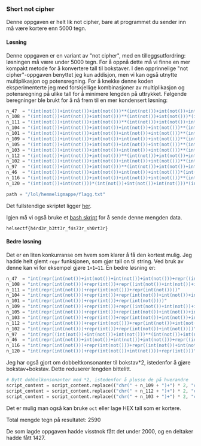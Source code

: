 ### Short not cipher
Denne oppgaven er helt lik not cipher, bare at programmet du sender inn må være kortere enn 5000 tegn.

#### Løsning
Denne oppgaven er en variant av "not cipher", med en tilleggsutfordring: løsningen må være under 5000 tegn. For å oppnå dette må vi finne en mer kompakt metode for å konvertere tall til bokstaver. I den opprinnelige "not cipher"-oppgaven benyttet jeg kun addisjon, men vi kan også utnytte multiplikasjon og potensregning. For å knekke denne koden eksperimenterte jeg med forskjellige kombinasjoner av multiplikasjon og potensregning på ulike tall for å minimere lengden på uttrykket. Følgende beregninger ble brukt for å nå frem til en mer kondensert løsning:

```python
n_47  = "(int(not())+int(not())+int(not()))**(int(not())+int(not())+int(not()))+(int(not())+int(not())+int(not())+int(not())+int(not()))*(int(not())+int(not())+int(not())+int(not()))"
n_108 = "(int(not())+int(not())+int(not()))**(int(not())+int(not()))*(int(not())+int(not())+int(not())+int(not()))*(int(not())+int(not())+int(not()))"
n_111 = "(int(not())+int(not())+int(not()))**(int(not())+int(not())+int(not())+int(not()))+(int(not())+int(not())+int(not()))**(int(not())+int(not())+int(not()))+(int(not())+int(not())+int(not()))"
n_104 = "(int(not())+int(not())+int(not())+int(not())+int(not()))**(int(not())+int(not()))*((int(not())+int(not())+int(not())+int(not())))+(int(not())+int(not())+int(not())+int(not()))"
n_101 = "(int(not())+int(not())+int(not())+int(not())+int(not()))**(int(not())+int(not()))*((int(not())+int(not())+int(not())+int(not())))+(int(not()))"
n_109 = "(int(not())+int(not())+int(not())+int(not())+int(not()))**(int(not())+int(not()))*((int(not())+int(not())+int(not())+int(not())))+(int(not())+int(not())+int(not()))*(int(not())+int(not())+int(not()))"
n_105 = "(int(not())+int(not())+int(not())+int(not())+int(not()))**(int(not())+int(not()))*((int(not())+int(not())+int(not())+int(not())))+(int(not())+int(not())+int(not())+int(not())+int(not()))"
n_103 = "(int(not())+int(not())+int(not())+int(not())+int(not()))**(int(not())+int(not()))*((int(not())+int(not())+int(not())+int(not())))+(int(not())+int(not())+int(not()))"
n_112 = "(int(not())+int(not())+int(not()))**(int(not())+int(not())+int(not())+int(not()))+(int(not())+int(not())+int(not()))**(int(not())+int(not())+int(not()))+(int(not())+int(not())+int(not()))+int(not())"
n_102 = "(int(not())+int(not())+int(not())+int(not())+int(not()))**(int(not())+int(not()))*((int(not())+int(not())+int(not())+int(not())))+(int(not())+int(not()))"
n_97  = "(int(not())+int(not())+int(not()))**(int(not())+int(not())+int(not())+int(not()))+(int(not())+int(not()))**(int(not())+int(not())+int(not())+int(not()))"
n_46  = "(int(not())+int(not())+int(not())+int(not())+int(not()))*(int(not())+int(not())+int(not())+int(not())+int(not())+int(not())+int(not())+int(not())+int(not()))+int(not())"
n_116 = "(int(not())+int(not())+int(not())+int(not())+int(not()))**(int(not())+int(not()))*((int(not())+int(not())+int(not())+int(not())))+(int(not())+int(not()))**(int(not())+int(not())+int(not())+int(not()))"
n_120 = "(int(not())+int(not()))*(int(not())+int(not())+int(not()))*(int(not())+int(not())+int(not())+int(not())+int(not()))*(int(not())+int(not())+int(not())+int(not()))"

path = "/lol/hemmeligmappe/flagg.txt"
```

Det fullstendige skriptet ligger [her](https://github.com/henriksb/CTF-Writeups/blob/main/HelseCTF2024/misc/Short%20not%20cipher/solve_generator_short.py).

Igjen må vi også bruke et [bash skript](https://github.com/henriksb/CTF-Writeups/blob/main/HelseCTF2024/misc/Short%20not%20cipher/send.sh) for å sende denne mengden data.

`helsectf{h4rd3r_b3tt3r_f4s73r_sh0rt3r}`

#### Bedre løsning
Det er en liten konkurranse om hvem som klarer å få den kortest mulig. Jeg hadde helt glemt `repr` funksjonen, som gjør tall on til string. Ved bruk av denne kan vi for eksempel gjøre `1+1=11`. En bedre løsning er:

```python
n_47  = "int(repr(int(not())+int(not())+int(not())+int(not()))+repr((int(not())+int(not()))*(int(not())+int(not())+int(not()))+int(not())))"
n_108 = "int(repr(int(not()))+repr(int())+repr((int(not())+int(not())+int(not())+int(not()))*(int(not())+int(not()))))"
n_111 = "int(repr(int(not()))+repr(int(not()))+repr(int(not())))"
n_104 = "int(repr(int(not()))+repr(int())+repr(int(not())+int(not())+int(not())+int(not())))"
n_101 = "int(repr(int(not()))+repr(int())+repr(int(not())))"
n_109 = "int(repr(int(not()))+repr(int())+repr((int(not())+int(not())+int(not()))**(int(not())+int(not()))))"
n_105 = "int(repr(int(not()))+repr(int())+repr(int(not())+int(not())+int(not())+int(not())+int(not())))"
n_103 = "int(repr(int(not()))+repr(int())+repr(int(not())+int(not())+int(not())))"
n_112 = "int(repr(int(not()))+repr(int(not()))+repr(int(not())+int(not())))"
n_102 = "int(repr(int(not()))+repr(int())+repr(int(not())+int(not())))"
n_97  = "int(repr((int(not())+int(not())+int(not()))**(int(not())+int(not())))+repr((int(not())+int(not()))*(int(not())+int(not())+int(not()))+int(not())))"
n_46  = "int(repr(int(not())+int(not())+int(not())+int(not()))+repr((int(not())+int(not()))*(int(not())+int(not())+int(not()))))"
n_116 = "int(repr(int(not()))+repr(int(not()))+repr((int(not())+int(not()))*(int(not())+int(not())+int(not()))))"
n_120 = "int(repr(int(not()))+repr(int(not())+int(not()))+repr(int()))"
```
Jeg har også gjort om dobbeltkonsonanter til bokstav*2, istedenfor å gjøre bokstav+bokstav. Dette reduserer lengden bittelitt.

```python
# Bytt dobbelkonsonanter med *2, istedenfor å plusse de på hverandre
script_content = script_content.replace(("chr(" + n_109 + ")+") * 2, "chr(" + n_109 + double) # m
script_content = script_content.replace(("chr(" + n_112 + ")+") * 2, "chr(" + n_112 + double) # p
script_content = script_content.replace(("chr(" + n_103 + ")+") * 2, "chr(" + n_103 + double) # p
```
Det er mulig man også kan bruke `oct` eller lage HEX tall som er kortere.

Total mengde tegn på resultatet: 2590

De som lagde oppgaven hadde visstnok fått det under 2000, og en deltaker hadde fått 1427.
